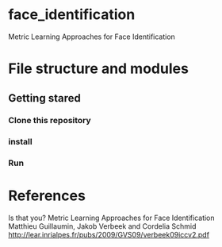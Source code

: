 # face_identification
Metric Learning Approaches for Face Identification

# File structure and modules

## Getting stared

### Clone this repository

### install

### Run

# References
Is that you? Metric Learning Approaches for Face Identification<br>
Matthieu Guillaumin, Jakob Verbeek and Cordelia Schmid
http://lear.inrialpes.fr/pubs/2009/GVS09/verbeek09iccv2.pdf
